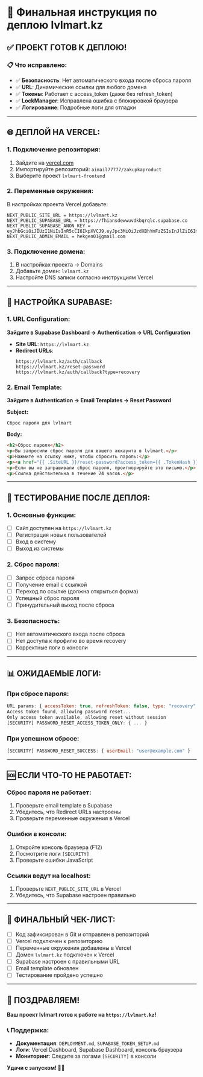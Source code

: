 # 🚀 Финальная инструкция по деплою lvlmart.kz

## ✅ **ПРОЕКТ ГОТОВ К ДЕПЛОЮ!**

### **📋 Что исправлено:**

- ✅ **Безопасность**: Нет автоматического входа после сброса пароля
- ✅ **URL**: Динамические ссылки для любого домена
- ✅ **Токены**: Работает с access_token (даже без refresh_token)
- ✅ **LockManager**: Исправлена ошибка с блокировкой браузера
- ✅ **Логирование**: Подробные логи для отладки

---

## 🌐 **ДЕПЛОЙ НА VERCEL:**

### **1. Подключение репозитория:**
1. Зайдите на [vercel.com](https://vercel.com)
2. Импортируйте репозиторий: `aimail77777/zakupkaproduct`
3. Выберите проект `lvlmart-frontend`

### **2. Переменные окружения:**
В настройках проекта Vercel добавьте:

```
NEXT_PUBLIC_SITE_URL = https://lvlmart.kz
NEXT_PUBLIC_SUPABASE_URL = https://fhiansdewwuvdkbqrqlc.supabase.co
NEXT_PUBLIC_SUPABASE_ANON_KEY = eyJhbGciOiJIUzI1NiIsInR5cCI6IkpXVCJ9.eyJpc3MiOiJzdXBhYmFzZSIsInJlZiI6ImZoaWFuc2Rld3d1dmRrYnFycWxjIiwicm9sZSI6ImFub24iLCJpYXQiOjE3NTM4NTUzMjMsImV4cCI6MjA2OTQzMTMyM30.BV9jRbyx79_qm3yKOYxhxU_zuGc_0ZeUmApcL6W_hpA
NEXT_PUBLIC_ADMIN_EMAIL = hekgen01@gmail.com
```

### **3. Подключение домена:**
1. В настройках проекта → Domains
2. Добавьте домен: `lvlmart.kz`
3. Настройте DNS записи согласно инструкциям Vercel

---

## 🔧 **НАСТРОЙКА SUPABASE:**

### **1. URL Configuration:**
**Зайдите в Supabase Dashboard → Authentication → URL Configuration**

- **Site URL**: `https://lvlmart.kz`
- **Redirect URLs**:
  ```
  https://lvlmart.kz/auth/callback
  https://lvlmart.kz/reset-password
  https://lvlmart.kz/auth/callback?type=recovery
  ```

### **2. Email Template:**
**Зайдите в Authentication → Email Templates → Reset Password**

**Subject:**
```
Сброс пароля для lvlmart
```

**Body:**
```html
<h2>Сброс пароля</h2>
<p>Вы запросили сброс пароля для вашего аккаунта в lvlmart.</p>
<p>Нажмите на ссылку ниже, чтобы сбросить пароль:</p>
<p><a href="{{ .SiteURL }}/reset-password?access_token={{ .TokenHash }}&refresh_token={{ .RefreshToken }}&type=recovery">Сбросить пароль</a></p>
<p>Если вы не запрашивали сброс пароля, проигнорируйте это письмо.</p>
<p>Ссылка действительна в течение 24 часов.</p>
```

---

## 🧪 **ТЕСТИРОВАНИЕ ПОСЛЕ ДЕПЛОЯ:**

### **1. Основные функции:**
- [ ] Сайт доступен на `https://lvlmart.kz`
- [ ] Регистрация новых пользователей
- [ ] Вход в систему
- [ ] Выход из системы

### **2. Сброс пароля:**
- [ ] Запрос сброса пароля
- [ ] Получение email с ссылкой
- [ ] Переход по ссылке (должна открыться форма)
- [ ] Успешный сброс пароля
- [ ] Принудительный выход после сброса

### **3. Безопасность:**
- [ ] Нет автоматического входа после сброса
- [ ] Нет доступа к профилю во время recovery
- [ ] Корректные логи в консоли

---

## 📊 **ОЖИДАЕМЫЕ ЛОГИ:**

### **При сбросе пароля:**
```javascript
URL params: { accessToken: true, refreshToken: false, type: "recovery" }
Access token found, allowing password reset...
Only access token available, allowing reset without session
[SECURITY] PASSWORD_RESET_ACCESS_TOKEN_ONLY: { ... }
```

### **При успешном сбросе:**
```javascript
[SECURITY] PASSWORD_RESET_SUCCESS: { userEmail: "user@example.com" }
```

---

## 🆘 **ЕСЛИ ЧТО-ТО НЕ РАБОТАЕТ:**

### **Сброс пароля не работает:**
1. Проверьте email template в Supabase
2. Убедитесь, что Redirect URLs настроены
3. Проверьте переменные окружения в Vercel

### **Ошибки в консоли:**
1. Откройте консоль браузера (F12)
2. Посмотрите логи `[SECURITY]`
3. Проверьте ошибки JavaScript

### **Ссылки ведут на localhost:**
1. Проверьте `NEXT_PUBLIC_SITE_URL` в Vercel
2. Убедитесь, что Supabase настроен правильно

---

## 🎯 **ФИНАЛЬНЫЙ ЧЕК-ЛИСТ:**

- [ ] Код зафиксирован в Git и отправлен в репозиторий
- [ ] Vercel подключен к репозиторию
- [ ] Переменные окружения добавлены в Vercel
- [ ] Домен `lvlmart.kz` подключен к Vercel
- [ ] Supabase настроен с правильными URL
- [ ] Email template обновлен
- [ ] Тестирование пройдено успешно

---

## 🎉 **ПОЗДРАВЛЯЕМ!**

**Ваш проект lvlmart готов к работе на `https://lvlmart.kz`!**

### **📞 Поддержка:**
- **Документация**: `DEPLOYMENT.md`, `SUPABASE_TOKEN_SETUP.md`
- **Логи**: Vercel Dashboard, Supabase Dashboard, консоль браузера
- **Мониторинг**: Следите за логами `[SECURITY]` в консоли

**Удачи с запуском! 🚀✨**

